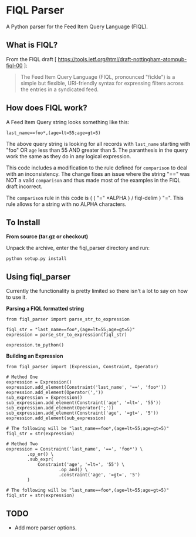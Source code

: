 FIQL Parser
===========

A Python parser for the Feed Item Query Language (FIQL).

What is FIQL?
-------------

From the FIQL draft
[ https://tools.ietf.org/html/draft-nottingham-atompub-fiql-00 ]:

> The Feed Item Query Language (FIQL, pronounced "fickle") is a simple
> but flexible, URI-friendly syntax for expressing filters across the
> entries in a syndicated feed.

How does FIQL work?
-------------------

A Feed Item Query string looks something like this:

    last_name==foo*,(age=lt=55;age=gt=5)

The above query string is looking for all records with `last_name` starting
with "foo" OR `age` less than 55 AND greater than 5. The paranthesis in
the query work the same as they do in any logical expression.

This code includes a modification to the rule defined for `comparison` to deal
with an inconsistency. The change fixes an issue where the string "==" was NOT
a valid `comparison` and thus made most of the examples in the FIQL draft
incorrect.

The `comparison` rule in this code is ( ( "=" \*ALPHA ) / fiql-delim ) "=". This
rule allows for a string with no ALPHA characters.

To Install
----------

**From source (tar.gz or checkout)**

Unpack the archive, enter the fiql_parser directory and run:

    python setup.py install

Using fiql_parser
-----------------

Currently the functionality is pretty limited so there isn't a lot to say on
how to use it.

**Parsing a FIQL formatted string**

    from fiql_parser import parse_str_to_expression

    fiql_str = "last_name==foo*,(age=lt=55;age=gt=5)"
    expression = parse_str_to_expression(fiql_str)

    expression.to_python()

**Building an Expression**

    from fiql_parser import (Expression, Constraint, Operator)

    # Method One
    expression = Expression()
    expression.add_element(Constraint('last_name', '==', 'foo*'))
    expression.add_element(Operator(','))
    sub_expression = Expression()
    sub_expression.add_element(Constraint('age', '=lt=', '55'))
    sub_expression.add_element(Operator(';'))
    sub_expression.add_element(Constraint('age', '=gt=', '5'))
    expression.add_element(sub_expression)

    # The following will be "last_name==foo*,(age=lt=55;age=gt=5)"
    fiql_str = str(expression)

    # Method Two
    expression = Constraint('last_name', '==', 'foo*') \
            .op_or() \
            .sub_expr(
                Constraint('age', '=lt=', '55') \
                        .op_and() \
                        .constraint('age', '=gt=', '5')
            )

    # The following will be "last_name==foo*,(age=lt=55;age=gt=5)"
    fiql_str = str(expression)

TODO
----

* Add more parser options.

